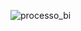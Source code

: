 ![processo_bi](https://user-images.githubusercontent.com/42004781/102124976-b4a08f00-3e27-11eb-8800-503d05b81851.png)
